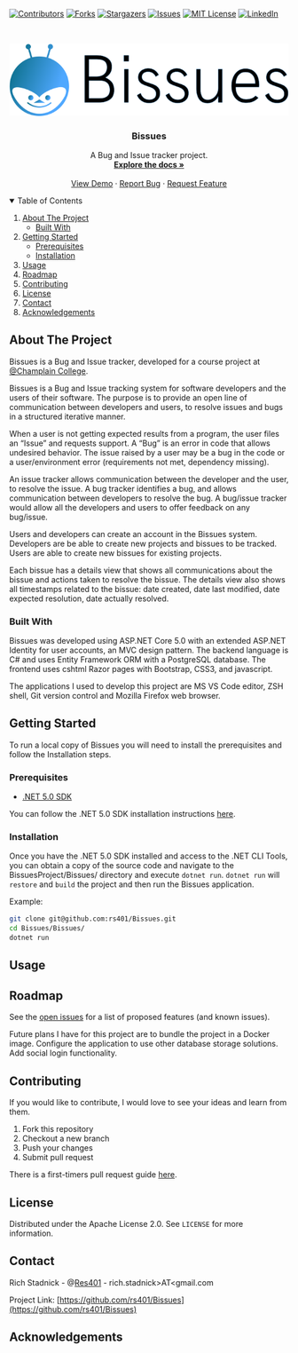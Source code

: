 <!-- Thanks https://github.com/othneildrew/Best-README-Template -->
<!-- PROJECT SHIELDS -->
<!--
*** I'm using markdown "reference style" links for readability.
*** Reference links are enclosed in brackets [ ] instead of parentheses ( ).
*** See the bottom of this document for the declaration of the reference variables
*** for contributors-url, forks-url, etc. This is an optional, concise syntax you may use.
*** https://www.markdownguide.org/basic-syntax/#reference-style-links
-->
[![Contributors][contributors-shield]][contributors-url]
[![Forks][forks-shield]][forks-url]
[![Stargazers][stars-shield]][stars-url]
[![Issues][issues-shield]][issues-url]
[![MIT License][license-shield]][license-url]
[![LinkedIn][linkedin-shield]][linkedin-url]



<!-- PROJECT LOGO -->
<br />
<p align="center">
  <a href="https://github.com/rs401/Bissues">
    <img src="img/logo2.svg" alt="Logo">
  </a>

  <h3 align="center">Bissues</h3>

  <p align="center">
    A Bug and Issue tracker project.
    <br />
    <a href="https://github.com/rs401/Bissues"><strong>Explore the docs »</strong></a>
    <br />
    <br />
    <a href="https://github.com/rs401/Bissues">View Demo</a>
    ·
    <a href="https://github.com/rs401/Bissues/issues">Report Bug</a>
    ·
    <a href="https://github.com/rs401/Bissues/issues">Request Feature</a>
  </p>
</p>



<!-- TABLE OF CONTENTS -->
<details open="open">
  <summary>Table of Contents</summary>
  <ol>
    <li>
      <a href="#about-the-project">About The Project</a>
      <ul>
        <li><a href="#built-with">Built With</a></li>
      </ul>
    </li>
    <li>
      <a href="#getting-started">Getting Started</a>
      <ul>
        <li><a href="#prerequisites">Prerequisites</a></li>
        <li><a href="#installation">Installation</a></li>
      </ul>
    </li>
    <li><a href="#usage">Usage</a></li>
    <li><a href="#roadmap">Roadmap</a></li>
    <li><a href="#contributing">Contributing</a></li>
    <li><a href="#license">License</a></li>
    <li><a href="#contact">Contact</a></li>
    <li><a href="#acknowledgements">Acknowledgements</a></li>
  </ol>
</details>



<!-- ABOUT THE PROJECT -->
## About The Project

Bissues is a Bug and Issue tracker, developed for a course project at 
[&#64;Champlain College](https://twitter.com/ChamplainEdu).

Bissues is a Bug and Issue tracking system for software developers and the users 
of their software. The purpose is to provide an open line of communication 
between developers and users, to resolve issues and bugs in a structured 
iterative manner.

When a user is not getting expected results from a program, the user files an 
“Issue” and requests support. A “Bug” is an error in code that allows undesired 
behavior. The issue raised by a user may be a bug in the code or a 
user/environment error (requirements not met, dependency missing). 

An issue tracker allows communication between the developer and the user, to 
resolve the issue. A bug tracker identifies a bug, and allows communication 
between developers to resolve the bug. A bug/issue tracker would allow all the 
developers and users to offer feedback on any bug/issue.

Users and developers can create an account in the Bissues system. Developers are 
be able to create new projects and bissues to be tracked. Users are able to 
create new bissues for existing projects.

Each bissue has a details view that shows all communications about the bissue 
and actions taken to resolve the bissue. The details view also shows all 
timestamps related to the bissue: date created, date last modified, date 
expected resolution, date actually resolved.



### Built With

Bissues was developed using ASP.NET Core 5.0 with an extended ASP.NET Identity 
for user accounts, an MVC design pattern. The backend language is C# and uses 
Entity Framework ORM with a PostgreSQL database. The frontend uses cshtml Razor 
pages with Bootstrap, CSS3, and javascript. 

The applications I used to develop this project are MS VS Code editor, ZSH 
shell, Git version control and Mozilla Firefox web browser.


<!-- GETTING STARTED -->
## Getting Started

To run a local copy of Bissues you will need to install the prerequisites and 
follow the Installation steps.

### Prerequisites

* [.NET 5.0 SDK](https://dotnet.microsoft.com/download/dotnet/5.0)

You can follow the .NET 5.0 SDK installation instructions [here](https://docs.microsoft.com/en-us/dotnet/core/install/).

### Installation

Once you have the .NET 5.0 SDK installed and access to the .NET CLI Tools, you 
can obtain a copy of the source code and navigate to the BissuesProject/Bissues/ 
directory and execute `dotnet run`. `dotnet run` will `restore` and `build` the 
project and then run the Bissues application.

Example:

```bash
git clone git@github.com:rs401/Bissues.git
cd Bissues/Bissues/
dotnet run
```

<!-- USAGE EXAMPLES -->
## Usage



<!-- ROADMAP -->
## Roadmap

See the [open issues](https://github.com/rs401/Bissues/issues) for a list of 
proposed features (and known issues).

Future plans I have for this project are to bundle the project in a Docker 
image. Configure the application to use other database storage solutions. Add 
social login functionality.

<!-- CONTRIBUTING -->
## Contributing

If you would like to contribute, I would love to see your ideas and learn from 
them. 

1. Fork this repository
2. Checkout a new branch
3. Push your changes
4. Submit pull request

There is a first-timers pull request guide [here](https://github.com/firstcontributions/first-contributions).

<!-- LICENSE -->
## License

Distributed under the Apache License 2.0. See `LICENSE` for more information.



<!-- CONTACT -->
## Contact

Rich Stadnick - @[Res401](https://twitter.com/Res401) - rich.stadnick&gt;AT&lt;gmail.com

Project Link: [https://github.com/rs401/Bissues](https://github.com/rs401/Bissues)



<!-- ACKNOWLEDGEMENTS -->
## Acknowledgements





<!-- MARKDOWN LINKS & IMAGES -->
<!-- https://www.markdownguide.org/basic-syntax/#reference-style-links -->
[contributors-shield]: https://img.shields.io/github/contributors/rs401/Bissues.svg?style=for-the-badge
[contributors-url]: https://github.com/rs401/Bissues/graphs/contributors
[forks-shield]: https://img.shields.io/github/forks/rs401/Bissues.svg?style=for-the-badge
[forks-url]: https://github.com/rs401/Bissues/network/members
[stars-shield]: https://img.shields.io/github/stars/rs401/Bissues.svg?style=for-the-badge
[stars-url]: https://github.com/rs401/Bissues/stargazers
[issues-shield]: https://img.shields.io/github/issues/rs401/Bissues.svg?style=for-the-badge
[issues-url]: https://github.com/rs401/Bissues/issues
[license-shield]: https://img.shields.io/github/license/rs401/Bissues.svg?style=for-the-badge
[license-url]: https://github.com/rs401/Bissues/blob/master/LICENSE.txt
[linkedin-shield]: https://img.shields.io/badge/-LinkedIn-black.svg?style=for-the-badge&logo=linkedin&colorB=555
[linkedin-url]: https://linkedin.com/in/richard-stadnick-3b4ab53b
[product-screenshot]: images/screenshot.png
